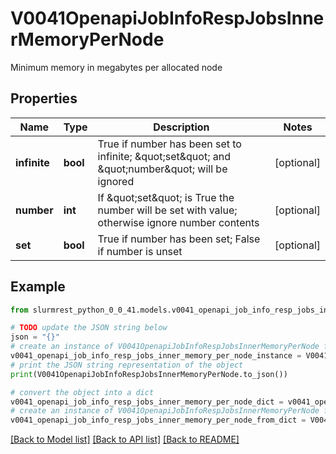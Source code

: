 # V0041OpenapiJobInfoRespJobsInnerMemoryPerNode

Minimum memory in megabytes per allocated node

## Properties

Name | Type | Description | Notes
------------ | ------------- | ------------- | -------------
**infinite** | **bool** | True if number has been set to infinite; \&quot;set\&quot; and \&quot;number\&quot; will be ignored | [optional] 
**number** | **int** | If \&quot;set\&quot; is True the number will be set with value; otherwise ignore number contents | [optional] 
**set** | **bool** | True if number has been set; False if number is unset | [optional] 

## Example

```python
from slurmrest_python_0_0_41.models.v0041_openapi_job_info_resp_jobs_inner_memory_per_node import V0041OpenapiJobInfoRespJobsInnerMemoryPerNode

# TODO update the JSON string below
json = "{}"
# create an instance of V0041OpenapiJobInfoRespJobsInnerMemoryPerNode from a JSON string
v0041_openapi_job_info_resp_jobs_inner_memory_per_node_instance = V0041OpenapiJobInfoRespJobsInnerMemoryPerNode.from_json(json)
# print the JSON string representation of the object
print(V0041OpenapiJobInfoRespJobsInnerMemoryPerNode.to_json())

# convert the object into a dict
v0041_openapi_job_info_resp_jobs_inner_memory_per_node_dict = v0041_openapi_job_info_resp_jobs_inner_memory_per_node_instance.to_dict()
# create an instance of V0041OpenapiJobInfoRespJobsInnerMemoryPerNode from a dict
v0041_openapi_job_info_resp_jobs_inner_memory_per_node_from_dict = V0041OpenapiJobInfoRespJobsInnerMemoryPerNode.from_dict(v0041_openapi_job_info_resp_jobs_inner_memory_per_node_dict)
```
[[Back to Model list]](../README.md#documentation-for-models) [[Back to API list]](../README.md#documentation-for-api-endpoints) [[Back to README]](../README.md)


